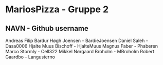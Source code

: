 # MariosPizza - Gruppe 2

NAVN - Github username
---------------------------
Andreas Filip Bardur Høgh Joensen - BardieJoensen
Daniel Saleh - Dasa0006
Hjalte Muus Bischoff - HjalteMuus
Magnus Faber - Phaberen
Marco Stormly - Cell322
Mikkel Nørgaard Broholm - MBroholm
Robert Gaardbo - Langusterno
